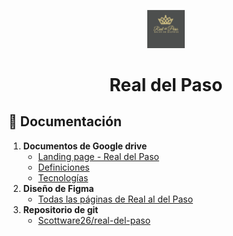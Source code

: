 <p align="center">
  <a href="https://github.com/Scottware26/real-del-paso#--gatsby-minimal-starter">
    <img alt="Real del Paso" src="./src/images/logo.svg" width="60" />
  </a>
</p>
<h1 align="center">
  Real del Paso
</h1>

## 🚀 Documentación
1.  **Documentos de Google drive**
    - [Landing page - Real del Paso](https://docs.google.com/document/d/1qYa0eyKHX-ftEkVk5uHsq7lZKb5mP9VOJELQQFygDLM/edit?usp=sharing)
    - [Definiciones](https://docs.google.com/document/d/1pX1-z8nFQo8sKUWbXOnyXgb6fr1p1mKdsu9sJZ5wH00/edit?usp=sharing)
    - [Tecnologías](https://docs.google.com/document/d/1qZMs2VJB8SK6DK5rAqfK_VRxPlVf-Q0lWZzr3dtxbpE/edit?usp=sharing)
2.  **Diseño de Figma**
    - [Todas las páginas de Real al del Paso](https://www.figma.com/file/SFIOkkjqBSOIvojhiiHaKj/Real-del-Paso?node-id=0-1&t=5jKwLxUCRhJsTJWg-0)
3.  **Repositorio de git**
    - [Scottware26/real-del-paso](https:githubcomScottware26real-del-paso#--gatsby-minimal-starter) 
